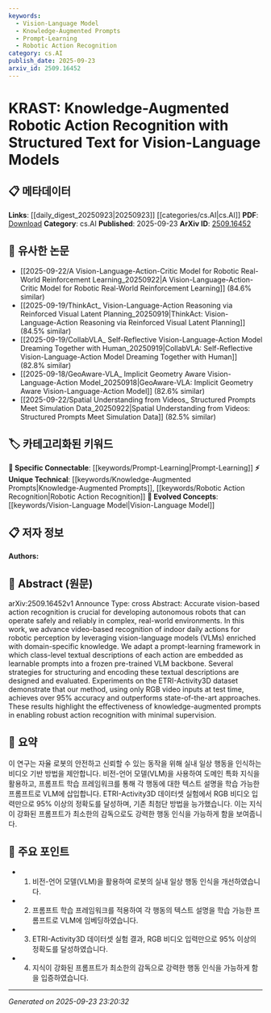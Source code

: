 ```yaml
---
keywords:
  - Vision-Language Model
  - Knowledge-Augmented Prompts
  - Prompt-Learning
  - Robotic Action Recognition
category: cs.AI
publish_date: 2025-09-23
arxiv_id: 2509.16452
---
```


<!-- KEYWORD_LINKING_METADATA:
{
  "processed_timestamp": "2025-09-23T23:20:32.280610",
  "vocabulary_version": "1.0",
  "selected_keywords": [
    "Vision-Language Model",
    "Knowledge-Augmented Prompts",
    "Prompt-Learning",
    "Robotic Action Recognition"
  ],
  "rejected_keywords": [],
  "similarity_scores": {
    "Vision-Language Model": 0.85,
    "Knowledge-Augmented Prompts": 0.78,
    "Prompt-Learning": 0.8,
    "Robotic Action Recognition": 0.77
  },
  "extraction_method": "AI_prompt_based",
  "budget_applied": true,
  "candidates_json": {
    "candidates": [
      {
        "surface": "Vision-Language Models",
        "canonical": "Vision-Language Model",
        "aliases": [
          "VLM",
          "Vision-Language"
        ],
        "category": "evolved_concepts",
        "rationale": "Vision-Language Models are central to the paper's methodology, linking vision and language processing.",
        "novelty_score": 0.45,
        "connectivity_score": 0.9,
        "specificity_score": 0.8,
        "link_intent_score": 0.85
      },
      {
        "surface": "Knowledge-Augmented Prompts",
        "canonical": "Knowledge-Augmented Prompts",
        "aliases": [
          "Knowledge-Enhanced Prompts"
        ],
        "category": "unique_technical",
        "rationale": "This concept is a novel approach in the paper, enhancing model performance with structured knowledge.",
        "novelty_score": 0.75,
        "connectivity_score": 0.7,
        "specificity_score": 0.85,
        "link_intent_score": 0.78
      },
      {
        "surface": "Prompt-Learning Framework",
        "canonical": "Prompt-Learning",
        "aliases": [
          "Prompt-Based Learning"
        ],
        "category": "specific_connectable",
        "rationale": "Prompt-Learning is a key technique used in the paper, facilitating the integration of textual descriptions.",
        "novelty_score": 0.55,
        "connectivity_score": 0.75,
        "specificity_score": 0.78,
        "link_intent_score": 0.8
      },
      {
        "surface": "Robotic Action Recognition",
        "canonical": "Robotic Action Recognition",
        "aliases": [
          "Robot Action Detection"
        ],
        "category": "unique_technical",
        "rationale": "This is a specific application of the research, linking robotics and action recognition.",
        "novelty_score": 0.68,
        "connectivity_score": 0.65,
        "specificity_score": 0.82,
        "link_intent_score": 0.77
      }
    ],
    "ban_list_suggestions": [
      "method",
      "experiment",
      "performance"
    ]
  },
  "decisions": [
    {
      "candidate_surface": "Vision-Language Models",
      "resolved_canonical": "Vision-Language Model",
      "decision": "linked",
      "scores": {
        "novelty": 0.45,
        "connectivity": 0.9,
        "specificity": 0.8,
        "link_intent": 0.85
      }
    },
    {
      "candidate_surface": "Knowledge-Augmented Prompts",
      "resolved_canonical": "Knowledge-Augmented Prompts",
      "decision": "linked",
      "scores": {
        "novelty": 0.75,
        "connectivity": 0.7,
        "specificity": 0.85,
        "link_intent": 0.78
      }
    },
    {
      "candidate_surface": "Prompt-Learning Framework",
      "resolved_canonical": "Prompt-Learning",
      "decision": "linked",
      "scores": {
        "novelty": 0.55,
        "connectivity": 0.75,
        "specificity": 0.78,
        "link_intent": 0.8
      }
    },
    {
      "candidate_surface": "Robotic Action Recognition",
      "resolved_canonical": "Robotic Action Recognition",
      "decision": "linked",
      "scores": {
        "novelty": 0.68,
        "connectivity": 0.65,
        "specificity": 0.82,
        "link_intent": 0.77
      }
    }
  ]
}
-->

# KRAST: Knowledge-Augmented Robotic Action Recognition with Structured Text for Vision-Language Models

## 📋 메타데이터

**Links**: [[daily_digest_20250923|20250923]] [[categories/cs.AI|cs.AI]]
**PDF**: [Download](https://arxiv.org/pdf/2509.16452.pdf)
**Category**: cs.AI
**Published**: 2025-09-23
**ArXiv ID**: [2509.16452](https://arxiv.org/abs/2509.16452)

## 🔗 유사한 논문
- [[2025-09-22/A Vision-Language-Action-Critic Model for Robotic Real-World Reinforcement Learning_20250922|A Vision-Language-Action-Critic Model for Robotic Real-World Reinforcement Learning]] (84.6% similar)
- [[2025-09-19/ThinkAct_ Vision-Language-Action Reasoning via Reinforced Visual Latent Planning_20250919|ThinkAct: Vision-Language-Action Reasoning via Reinforced Visual Latent Planning]] (84.5% similar)
- [[2025-09-19/CollabVLA_ Self-Reflective Vision-Language-Action Model Dreaming Together with Human_20250919|CollabVLA: Self-Reflective Vision-Language-Action Model Dreaming Together with Human]] (82.8% similar)
- [[2025-09-18/GeoAware-VLA_ Implicit Geometry Aware Vision-Language-Action Model_20250918|GeoAware-VLA: Implicit Geometry Aware Vision-Language-Action Model]] (82.6% similar)
- [[2025-09-22/Spatial Understanding from Videos_ Structured Prompts Meet Simulation Data_20250922|Spatial Understanding from Videos: Structured Prompts Meet Simulation Data]] (82.5% similar)

## 🏷️ 카테고리화된 키워드
**🔗 Specific Connectable**: [[keywords/Prompt-Learning|Prompt-Learning]]
**⚡ Unique Technical**: [[keywords/Knowledge-Augmented Prompts|Knowledge-Augmented Prompts]], [[keywords/Robotic Action Recognition|Robotic Action Recognition]]
**🚀 Evolved Concepts**: [[keywords/Vision-Language Model|Vision-Language Model]]

## 📋 저자 정보

**Authors:** 

## 📄 Abstract (원문)

arXiv:2509.16452v1 Announce Type: cross 
Abstract: Accurate vision-based action recognition is crucial for developing autonomous robots that can operate safely and reliably in complex, real-world environments. In this work, we advance video-based recognition of indoor daily actions for robotic perception by leveraging vision-language models (VLMs) enriched with domain-specific knowledge. We adapt a prompt-learning framework in which class-level textual descriptions of each action are embedded as learnable prompts into a frozen pre-trained VLM backbone. Several strategies for structuring and encoding these textual descriptions are designed and evaluated. Experiments on the ETRI-Activity3D dataset demonstrate that our method, using only RGB video inputs at test time, achieves over 95\% accuracy and outperforms state-of-the-art approaches. These results highlight the effectiveness of knowledge-augmented prompts in enabling robust action recognition with minimal supervision.

## 📝 요약

이 연구는 자율 로봇의 안전하고 신뢰할 수 있는 동작을 위해 실내 일상 행동을 인식하는 비디오 기반 방법을 제안합니다. 비전-언어 모델(VLM)을 사용하여 도메인 특화 지식을 활용하고, 프롬프트 학습 프레임워크를 통해 각 행동에 대한 텍스트 설명을 학습 가능한 프롬프트로 VLM에 삽입합니다. ETRI-Activity3D 데이터셋 실험에서 RGB 비디오 입력만으로 95% 이상의 정확도를 달성하며, 기존 최첨단 방법을 능가했습니다. 이는 지식이 강화된 프롬프트가 최소한의 감독으로도 강력한 행동 인식을 가능하게 함을 보여줍니다.

## 🎯 주요 포인트

- 1. 비전-언어 모델(VLM)을 활용하여 로봇의 실내 일상 행동 인식을 개선하였습니다.
- 2. 프롬프트 학습 프레임워크를 적용하여 각 행동의 텍스트 설명을 학습 가능한 프롬프트로 VLM에 임베딩하였습니다.
- 3. ETRI-Activity3D 데이터셋 실험 결과, RGB 비디오 입력만으로 95% 이상의 정확도를 달성하였습니다.
- 4. 지식이 강화된 프롬프트가 최소한의 감독으로 강력한 행동 인식을 가능하게 함을 입증하였습니다.


---

*Generated on 2025-09-23 23:20:32*